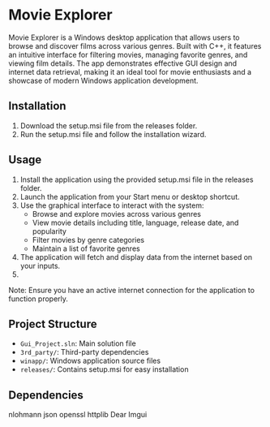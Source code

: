 # Movie Explorer

Movie Explorer is a Windows desktop application that allows users to browse and discover films across various genres. 
Built with C++, it features an intuitive interface for filtering movies, managing favorite genres, and viewing film details.
The app demonstrates effective GUI design and internet data retrieval, making it an ideal tool for movie enthusiasts and a showcase of modern Windows application development.

## Installation

1. Download the setup.msi file from the releases folder.
2. Run the setup.msi file and follow the installation wizard.

## Usage

1. Install the application using the provided setup.msi file in the releases folder.
2. Launch the application from your Start menu or desktop shortcut.
3. Use the graphical interface to interact with the system:
   - Browse and explore movies across various genres
   - View movie details including title, language, release date, and popularity
   - Filter movies by genre categories
   - Maintain a list of favorite genres
4. The application will fetch and display data from the internet based on your inputs.
5. 
Note: Ensure you have an active internet connection for the application to function properly.

## Project Structure

- `Gui_Project.sln`: Main solution file
- `3rd_party/`: Third-party dependencies
- `winapp/`: Windows application source files
- `releases/`: Contains setup.msi for easy installation

## Dependencies

nlohmann json
openssl
httplib
Dear Imgui

